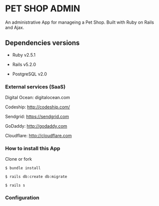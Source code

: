 # PET SHOP ADMIN

An administrative App for manageing a Pet Shop. Built with Ruby on Rails and Ajax.

## Dependencies versions

- Ruby v2.5.1

- Rails v5.2.0

- PostgreSQL v2.0

### External services (SaaS)

Digital Ocean: digitalocean.com

Codeship: http://codeship.com/

Sendgrid: https://sendgrid.com

GoDaddy: http://godaddy.com

Cloudflare: http://cloudflare.com

### How to install this App

Clone or fork

    $ bundle install

    $ rails db:create db:migrate

    $ rails s

### Configuration

